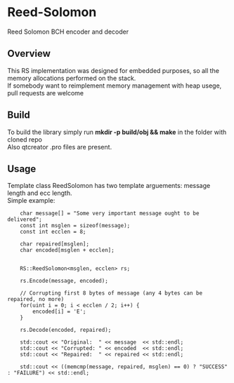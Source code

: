# Reed-Solomon
Reed Solomon BCH encoder and decoder

## Overview

This RS implementation was designed for embedded purposes, so all the memory allocations performed on the stack.<br>
If somebody want to reimplement memory management with heap usege, pull requests are welcome

## Build

To build the library simply run <b>mkdir -p build/obj && make</b> in the folder with cloned repo<br>
Also qtcreator .pro files are present.

## Usage

Template class ReedSolomon has two template arguements: message length and ecc length. <br>
Simple example: <br>
```
    char message[] = "Some very important message ought to be delivered";
    const int msglen = sizeof(message);
    const int ecclen = 8;
    
    char repaired[msglen];
    char encoded[msglen + ecclen];


    RS::ReedSolomon<msglen, ecclen> rs;

    rs.Encode(message, encoded);

    // Corrupting first 8 bytes of message (any 4 bytes can be repaired, no more)
    for(uint i = 0; i < ecclen / 2; i++) {
        encoded[i] = 'E';
    }

    rs.Decode(encoded, repaired);

    std::cout << "Original:  " << message  << std::endl;
    std::cout << "Corrupted: " << encoded  << std::endl;
    std::cout << "Repaired:  " << repaired << std::endl;

    std::cout << ((memcmp(message, repaired, msglen) == 0) ? "SUCCESS" : "FAILURE") << std::endl;
```
